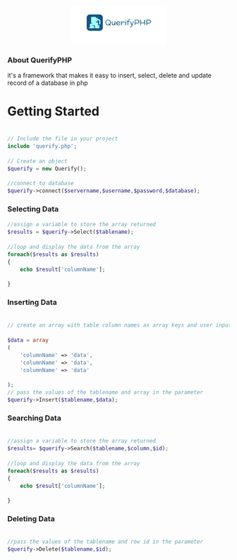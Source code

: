 <p align="center">
  <img src="img/querify.PNG" alt="QuerifyPHP">
</p>

### About QuerifyPHP
it's a framework that makes it easy to insert, select, delete and update record of a database in php

# Getting Started

```php

// Include the file in your project
include 'querify.php';

// Create an object
$querify = new Querify();

//connect to database
$querify->connect($servername,$username,$password,$database);


```

### Selecting Data
```php
//assign a variable to store the array returned 
$results = $querify->Select($tablename);

//loop and display the data from the array
foreach($results as $results)
{
	echo $result['columnName'];

}
```

### Inserting Data
```php

// create an array with table column names as array keys and user inputs as array values

$data = array 
(
	'columnName' => 'data',
	'columnName' => 'data',
	'columnName' => 'data'

);
// pass the values of the tablename and array in the parameter
$querify->Insert($tablename,$data);

```

### Searching Data
```php

//assign a variable to store the array returned 
$results= $querify->Search($tablename,$column,$id);

//loop and display the data from the array
foreach($results as $results)
{
	echo $result['columnName'];

}

```

### Deleting Data
```php

//pass the values of the tablename and row id in the parameter
$querify->Delete($tablename,$id);

```
